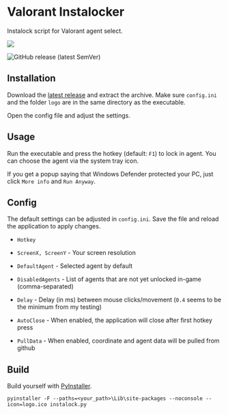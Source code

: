 
# Valorant Instalocker
Instalock script for Valorant agent select.

![](https://github.com/JannisMcMak/valorant-instalock/blob/main/logo/logo180.png?raw=true)

![GitHub release (latest SemVer)](https://img.shields.io/github/v/release/JannisMcMak/valorant-instalock)



## Installation
Download the [latest release](https://github.com/JannisMcMak/valorant-instalock/releases/latest) and extract the archive. Make sure `config.ini` and the folder `logo` are in the same directory as the executable.

Open the config file and adjust the settings.

## Usage
Run the executable and press the hotkey (default: `F1`) to lock in agent. You can choose the agent via the system tray icon.

If you get a popup saying that Windows Defender protected your PC, just click `More info` and `Run Anyway`.

## Config 
The default settings can be adjusted in `config.ini`. Save the file and reload the application to apply changes.

- `Hotkey`
- `ScreenX, ScreenY` - Your screen resolution
- `DefaultAgent` - Selected agent by default
- `DisabledAgents` - List of agents that are not yet unlocked in-game (comma-separated)

- `Delay` - Delay (in ms) between mouse clicks/movement (`0.4` seems to be the minimum from my testing)

- `AutoClose` - When enabled, the application will close after first hotkey press
- `PullData` - When enabled, coordinate and agent data will be pulled from github

## Build
Build yourself with [PyInstaller](http://www.pyinstaller.org/).
```
pyinstaller -F --paths=<your_path>\Lib\site-packages --noconsole --icon=logo.ico instalock.py
```